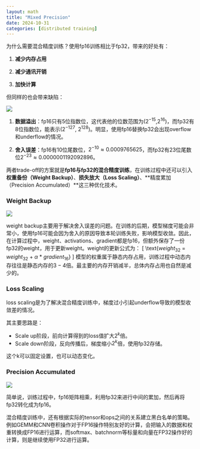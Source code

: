 ```yaml
---
layout: math
title: "Mixed Precision"
date: 2024-10-31
categories: [distributed training]
---
```


为什么需要混合精度训练？使用fp16训练相比于fp32，带来的好处有：
1. **减少内存占用**

2. **减少通讯开销**

3. **加快计算**

但同样的也会带来缺陷：

![](https://pic2.zhimg.com/v2-3b51acf11f4740a32446a780a46f857b_b.jpg)

1. **数据溢出**：fp16只有5位指数位，这代表他的位数范围为($2^{-15}$,$2^{16}$)，而fp32有8位指数位，能表示($2^{-127}$, $2^{128}$)。明显，使用fp16替换fp32会出现overflow和underflow的情况。

2. **舍入误差**：fp16有10位尾数位，$2^{-10} \approx 0.0009765625$，而fp32有23位尾数位$2^{-23} \approx 0.0000001192092896$。

两者trade-off的方案就是**fp16与fp32的混合精度训练**，在训练过程中还可以引入**权重备份（Weight Backup）**、**损失放大（Loss Scaling）**、**精度累加（Precision Accumulated）**这三种优化技术。

### Weight Backup

![](https://pic4.zhimg.com/v2-723c1d3de5f3730e94301735252ac581_r.jpg)

weight backup主要用于解决舍入误差的问题。在训练的后期，模型梯度可能会非常小，使用fp16可能会因为舍入的原因导致本轮训练失败，影响模型收敛。因此，在计算过程中，weight、activations、gradient都是fp16，但额外保存了一份fp32的weight，用于更新weight。weight的更新公式为：
\[
\text{$weight_{32}$ = $weight_{32}$ + $\alpha$ * $gradient_{16}$}
\]
模型的权重属于静态内存占用，训练过程中动态内存往往是静态内存的$3-4$倍。最主要的内存开销减半，总体内存占用也自然是减少的。


### Loss Scaling

loss scaling是为了解决混合精度训练中，梯度过小引起underflow导致的模型收敛差的情况。

其主要思路是：
- Scale up阶段，前向计算得到的loss值扩大$2^k$倍。
- Scale down阶段，反向传播后，梯度缩小$2^k$倍，使用fp32存储。

这个k可以固定设置，也可以动态变化。

### Precision Accumulated

![](https://pic4.zhimg.com/v2-0abb630431816d5797d341b59a38d2d9_b.jpg)

简单说，训练过程中，fp16矩阵相乘，利用fp32来进行中间的累加，然后再将fp32转化成为fp16。

混合精度训练中，还有根据实际的tensor和ops之间的关系建立黑白名单的策略。例如GEMM和CNN卷积操作对于FP16操作特别友好的计算，会把输入的数据和权重转换成FP16进行运算，而softmax、batchnorm等标量和向量在FP32操作好的计算，则是继续使用FP32进行运算。
